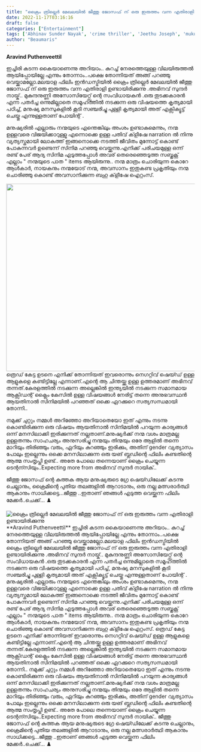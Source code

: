 ```yaml
---
title: "ക്രൈം ത്രില്ലെർ മേഖലയിൽ ജീത്തു ജോസഫ് ന് ഒരു ഇരുത്തം വന്ന എതിരാളി ഉണ്ടായിരിക്കുന്നു"
date: 2022-11-17T03:16:16
draft: false
categories: ["Entertainment"]
tags: ['Abhinav Sunder Nayak', 'crime thriller', 'Jeethu Joseph', 'mukundan unni associates']
author: "Beaumaris"
---
```


<strong>Aravind Puthenveettil</strong>

ഇച്ചിരി കടന്ന കൈയാണെന്നു അറിയാം.. കുറച്ച് നേരത്തെയുള്ള വിലയിരുത്തൽ ആയിപ്പോയില്ലേ എന്നും തോന്നാം..പക്ഷെ തോന്നിയത് അങ്ങ് പറഞ്ഞു വെയ്ക്കാമല്ലോ.മലയാള ഫിലിം ഇൻഡസ്ട്രിയിൽ ക്രൈം ത്രില്ലെർ മേഖലയിൽ ജീത്തു ജോസഫ് ന് ഒരു ഇരുത്തം വന്ന എതിരാളി ഉണ്ടായിരിക്കുന്നു .അഭിനവ് സുന്ദർ നായ്ക്.. മുകുന്ദനുണ്ണി അസോസിയേറ്റ്സ് ന്റെ സംവിധായകൻ .ഒരു തുടക്കകാരൻ എന്ന പതർച്ച ഒന്നുമില്ലാതെ സമൂഹത്തിൽ നടക്കുന്ന ഒരു വിഷയത്തെ കൃത്യമായി പഠിച്ച്, മനുഷ്യ മനസുകളിൽ കൂടി സഞ്ചരിച്ചു പുള്ളി കൃത്യമായി അത് എക്സിക്യൂട്ട് ചെയ്തു എന്നുള്ളതാണ് പോയിന്റ് .

മനുഷ്യരിൽ എല്ലാരും നന്മയുടെ എന്തെങ്കിലും അംശം ഉണ്ടാകുമെന്നും, നന്മ ഉള്ളവരെ വിജയിക്കാറുള്ളു എന്നൊക്കെ ഉള്ള പതിവ് ക്‌ളീഷേ narration ൽ നിന്നു വ്യത്യസ്തമായി ലോകത്ത് ഇങ്ങനൊക്കെ നടത്തി ജീവിതം മുന്നോട്ട് കൊണ്ട് പോകുന്നവർ ഉണ്ടെന്ന് സിനിമ പറഞ്ഞു വെയ്ക്കുന്നു.എനിക്ക് പരിചയമുള്ള ഒന്ന് രണ്ട് പേര് ആദ്യ സിനിമ എടുത്തപ്പോൾ അവര് തെരെഞ്ഞെടുത്ത സബ്ജക്റ്റ് എല്ലാം " നന്മയുടെ പാത " items ആയിരുന്നു..
നന്മ മാത്രം ചൊരിയുന്ന കൊറേ ആൾകാർ, നായകനും നന്മയോട് നന്മ, അവസാനം ഇതുകണ്ട പ്രകൃതിയും നന്മ ചൊരിഞ്ഞു കൊണ്ട് അവസാനിക്കുന്ന ബഹു ക്‌ളീഷേ ഐറ്റംസ്.

<img class="size-full wp-image-359339 aligncenter" src="https://cdn.boolokam.com/articles/2022/11/img_6378b06b88bc2." alt="" width="800" height="500" />ത്രെഡ് കേട്ട ഉടനെ എനിക്ക് തോന്നിയത് ഇവരൊന്നും നെഗറ്റിവ് ഷെയ്ഡ് ഉള്ള ആളുകളെ കണ്ടിട്ടില്ലേ എന്നാണ്.എന്റെ ആ ചിന്തയ്ക്കു ഉള്ള ഉത്തരമാണ് അഭിനവ് തന്നത്.കേരളത്തിൽ നടക്കുന്ന അല്ലെങ്കിൽ ഇന്ത്യയിൽ നടക്കുന്ന സമാനമായ ആക്സിഡന്റ് ക്ലൈം കേസിൽ ഉള്ള വിഷയങ്ങൾ നേരിട്ട് തന്നെ അനുഭവസ്ഥൻ ആയതിനാൽ സിനിമയിൽ പറഞ്ഞത് ഒക്കെ ഏറക്കുറെ സത്യസന്ധമായി തോന്നി..

നമുക്ക് ചുറ്റും നമ്മൾ അറിഞ്ഞോ അറിയാതെയോ ഇത് എന്നും നടന്നു കൊണ്ടിരിക്കുന്ന ഒരു വിഷയം ആയതിനാൽ സിനിമയിൽ പറയുന്ന കാര്യങ്ങൾ ഒന്ന് മനസിലാക്കി ഇരിക്കുന്നത് നല്ലതാണ്.മനുഷ്യർക്ക്‌ നന്മ വശം മാത്രമല്ല ഉള്ളതന്നും സാഹചര്യം അനുസരിച്ചു നന്മയും തിന്മയും ഒരേ ആളിൽ തന്നെ മാറിയും തിരിഞ്ഞും വരും, ഏറിയും കുറഞ്ഞും ഇരിക്കും, അതിന് gender വ്യത്യാസം പോലും ഇല്ലെന്നും ഒക്കെ മനസിലാക്കുന്ന ഒരു യങ് ബ്ലഡിന്റെ ഫിലിം കണ്ടതിന്റെ ആത്മ സംതൃപ്തി ഉണ്ട്.. അതേ പോലെ തന്നെയാണ് ക്രൈം ചെയ്യുന്ന ടെന്റന്സിയും..Expecting more from അഭിനവ് സുന്ദർ നായിക്..

ജീത്തു ജോസഫ് ന്റെ കുത്തക ആയ മനുഷ്യരുടെ ഗ്രേ ഷെയ്ഡിലേക്ക് കടന്നു ചെല്ലാനും, ക്രൈമിന്റെ പുതിയ തലങ്ങളിൽ ആറാടാനും, ഒരു നല്ല മത്സരാർത്ഥി ആകാനും സാധിക്കട്ടെ...ജീത്തു ..ഇതാണ് ഞങ്ങൾ എടുത്ത വെയ്ക്കുന്ന ഫിലിം മേക്കർ..ചെക്ക്... ♟️


![ക്രൈം ത്രില്ലെർ മേഖലയിൽ ജീത്തു ജോസഫ് ന് ഒരു ഇരുത്തം വന്ന എതിരാളി ഉണ്ടായിരിക്കുന്നു](https://cdn.boolokam.com/articles/2022/11/img_6378b06b88bc2.)**Aravind Puthenveettil** ഇച്ചിരി കടന്ന കൈയാണെന്നു അറിയാം.. കുറച്ച് നേരത്തെയുള്ള വിലയിരുത്തൽ ആയിപ്പോയില്ലേ എന്നും തോന്നാം..പക്ഷെ തോന്നിയത് അങ്ങ് പറഞ്ഞു വെയ്ക്കാമല്ലോ.മലയാള ഫിലിം ഇൻഡസ്ട്രിയിൽ ക്രൈം ത്രില്ലെർ മേഖലയിൽ ജീത്തു ജോസഫ് ന് ഒരു ഇരുത്തം വന്ന എതിരാളി ഉണ്ടായിരിക്കുന്നു .അഭിനവ് സുന്ദർ നായ്ക്.. മുകുന്ദനുണ്ണി അസോസിയേറ്റ്സ് ന്റെ സംവിധായകൻ .ഒരു തുടക്കകാരൻ എന്ന പതർച്ച ഒന്നുമില്ലാതെ സമൂഹത്തിൽ നടക്കുന്ന ഒരു വിഷയത്തെ കൃത്യമായി പഠിച്ച്, മനുഷ്യ മനസുകളിൽ കൂടി സഞ്ചരിച്ചു പുള്ളി കൃത്യമായി അത് എക്സിക്യൂട്ട് ചെയ്തു എന്നുള്ളതാണ് പോയിന്റ് . മനുഷ്യരിൽ എല്ലാരും നന്മയുടെ എന്തെങ്കിലും അംശം ഉണ്ടാകുമെന്നും, നന്മ ഉള്ളവരെ വിജയിക്കാറുള്ളു എന്നൊക്കെ ഉള്ള പതിവ് ക്‌ളീഷേ narration ൽ നിന്നു വ്യത്യസ്തമായി ലോകത്ത് ഇങ്ങനൊക്കെ നടത്തി ജീവിതം മുന്നോട്ട് കൊണ്ട് പോകുന്നവർ ഉണ്ടെന്ന് സിനിമ പറഞ്ഞു വെയ്ക്കുന്നു.എനിക്ക് പരിചയമുള്ള ഒന്ന് രണ്ട് പേര് ആദ്യ സിനിമ എടുത്തപ്പോൾ അവര് തെരെഞ്ഞെടുത്ത സബ്ജക്റ്റ് എല്ലാം " നന്മയുടെ പാത " items ആയിരുന്നു.. നന്മ മാത്രം ചൊരിയുന്ന കൊറേ ആൾകാർ, നായകനും നന്മയോട് നന്മ, അവസാനം ഇതുകണ്ട പ്രകൃതിയും നന്മ ചൊരിഞ്ഞു കൊണ്ട് അവസാനിക്കുന്ന ബഹു ക്‌ളീഷേ ഐറ്റംസ്. ത്രെഡ് കേട്ട ഉടനെ എനിക്ക് തോന്നിയത് ഇവരൊന്നും നെഗറ്റിവ് ഷെയ്ഡ് ഉള്ള ആളുകളെ കണ്ടിട്ടില്ലേ എന്നാണ്.എന്റെ ആ ചിന്തയ്ക്കു ഉള്ള ഉത്തരമാണ് അഭിനവ് തന്നത്.കേരളത്തിൽ നടക്കുന്ന അല്ലെങ്കിൽ ഇന്ത്യയിൽ നടക്കുന്ന സമാനമായ ആക്സിഡന്റ് ക്ലൈം കേസിൽ ഉള്ള വിഷയങ്ങൾ നേരിട്ട് തന്നെ അനുഭവസ്ഥൻ ആയതിനാൽ സിനിമയിൽ പറഞ്ഞത് ഒക്കെ ഏറക്കുറെ സത്യസന്ധമായി തോന്നി.. നമുക്ക് ചുറ്റും നമ്മൾ അറിഞ്ഞോ അറിയാതെയോ ഇത് എന്നും നടന്നു കൊണ്ടിരിക്കുന്ന ഒരു വിഷയം ആയതിനാൽ സിനിമയിൽ പറയുന്ന കാര്യങ്ങൾ ഒന്ന് മനസിലാക്കി ഇരിക്കുന്നത് നല്ലതാണ്.മനുഷ്യർക്ക്‌ നന്മ വശം മാത്രമല്ല ഉള്ളതന്നും സാഹചര്യം അനുസരിച്ചു നന്മയും തിന്മയും ഒരേ ആളിൽ തന്നെ മാറിയും തിരിഞ്ഞും വരും, ഏറിയും കുറഞ്ഞും ഇരിക്കും, അതിന് gender വ്യത്യാസം പോലും ഇല്ലെന്നും ഒക്കെ മനസിലാക്കുന്ന ഒരു യങ് ബ്ലഡിന്റെ ഫിലിം കണ്ടതിന്റെ ആത്മ സംതൃപ്തി ഉണ്ട്.. അതേ പോലെ തന്നെയാണ് ക്രൈം ചെയ്യുന്ന ടെന്റന്സിയും..Expecting more from അഭിനവ് സുന്ദർ നായിക്.. ജീത്തു ജോസഫ് ന്റെ കുത്തക ആയ മനുഷ്യരുടെ ഗ്രേ ഷെയ്ഡിലേക്ക് കടന്നു ചെല്ലാനും, ക്രൈമിന്റെ പുതിയ തലങ്ങളിൽ ആറാടാനും, ഒരു നല്ല മത്സരാർത്ഥി ആകാനും സാധിക്കട്ടെ...ജീത്തു ..ഇതാണ് ഞങ്ങൾ എടുത്ത വെയ്ക്കുന്ന ഫിലിം മേക്കർ..ചെക്ക്... ♟️
